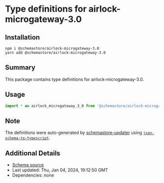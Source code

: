 # Type definitions for airlock-microgateway-3.0

## Installation

```
npm i @schemastore/airlock-microgateway-3.0
yarn add @schemastore/airlock-microgateway-3.0
```

## Summary

This package contains type definitions for airlock-microgateway-3.0.

## Usage

```ts
import * as airlock_microgateway_3_0 from '@schemastore/airlock-microgateway-3.0';
```

## Note

The definitions were auto-generated by [schemastore-updater](https://github.com/ffflorian/schemastore-updater) using [`json-schema-to-typescript`](https://www.npmjs.com/package/json-schema-to-typescript).

## Additional Details

* [Schema source](https://github.com/SchemaStore/schemastore/tree/master/src/schemas/json/airlock-microgateway-3.0)
* Last updated: Thu, Jan 04, 2024, 19:12:50 GMT
* Dependencies: none
